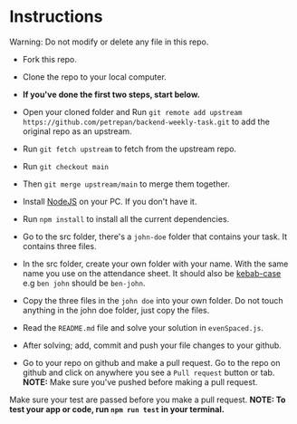 # Instructions

Warning: Do not modify or delete any file in this repo.

* Fork this repo. 

* Clone the repo to your local computer.

* **If you've done the first two steps, start below.**

* Open your cloned folder and Run `git remote add upstream https://github.com/petrepan/backend-weekly-task.git` to add the original repo as an upstream.

* Run `git fetch upstream` to fetch from the upstream repo.

* Run `git checkout main`

* Then `git merge upstream/main` to merge them together.

* Install [NodeJS](https://nodejs.org) on your PC. If you don't have it.

* Run `npm install` to install all the current dependencies.

* Go to the src folder, there's a `john-doe` folder that contains your task. It contains three files.

* In the src folder, create your own folder with your name. With the same name you use on the attendance sheet. It should also be [kebab-case](https://winnercrespo.com/naming-conventions/) e.g `ben john` should be `ben-john`.

* Copy the three files in the `john doe` into your own folder. Do not touch anything in the john doe folder, just copy the files.

* Read the `README.md` file and solve your solution in `evenSpaced.js`.

* After solving; add, commit and push your file changes to your github.

* Go to your repo on github and make a pull request. Go to the repo on github and click on anywhere you see a `Pull request` button or tab. **NOTE:** Make sure you've pushed before making a pull request.

Make sure your test are passed before you make a pull request.
**NOTE: To test your app or code, run `npm run test` in your terminal.**


